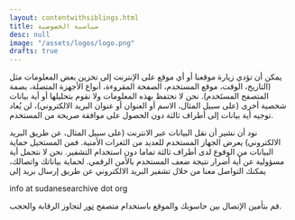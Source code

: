 ```yaml
---
layout: contentwithsiblings.html
title: سياسية الخصوصية
desc: null
image: "/assets/logos/logo.png"
drafts: true
---
```


يمكن أن تؤدي زيارة موقعنا أو أي موقع على الإنترنت إلى تخزين بعض المعلومات مثل (التاريخ، الوقت، موقع المستخدم، الصفحة المقروءة، أنواع الأجهزة المتصلة، بصمة المتصفح المستَخدم). نحن لا نحتفظ بهذه المعلومات ولا نقوم بتحليلها أو أية بيانات شخصية أخرى (على سبيل المثال، الاسم أو العنوان أو عنوان البريد الالكتروني)، لن يُعاد توجيه أية بيانات إلى أطراف ثالثة دون الحصول على موافقة صريحة من المستخدم.

نود أن نشير أن نقل البيانات عبر الانترنت (على سبيل المثال، عن طريق البريد الالكتروني) يعرض الجهاز المستخدم للعديد من الثغرات الأمنية. فمن المستحيل حماية البيانات من الوقوع لدى أطراف ثالثة تماما دون استخدام التشفير. نحن لا نتحمل أية مسؤولية عن أية أضرار نتيجة ضعف المستخدم بالأمن الرقمي. لحماية بياناتك واتصالك، يمكنك التواصل معنا من خلال تشفير البريد الالكتروني عن طريق إرسال بريد إلى

info at sudanesearchive dot org

قم بتأمين الإتصال بين حاسوبك والموقع باستخدام متصفح [تور](https://www.torproject.org/) لتجاوز الرقابة والحجب.

